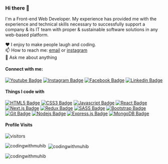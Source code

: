 ### Hi there 👋

I'm a Front-end Web Developer. My experience has provided me with the experience and technical skills necessary to successfully support a company & its IT team with proper & sustainable software solutions in any web-based platform.


♥️ I enjoy to make people laugh and coding. <br/>
📫 How to reach me: [email](muhib5532@gmail.com) or [instagram](https://www.instagram.com/muhib160.official) <br/>
💬 Ask me about anything <br/>


#### Connect with me:

[![Youtube Badge](https://img.shields.io/badge/YouTube-FF0000?style=for-the-badge&logo=youtube&logoColor=white)](https://youtube.com/codingwithmuhib) [![Instagram Badge](https://img.shields.io/badge/Instagram-E4405F?style=for-the-badge&logo=instagram&logoColor=white)](https://instagram.com/codingwithmuhib) [![Facebook Badge](https://img.shields.io/badge/Facebook-1877F2?style=for-the-badge&logo=facebook&logoColor=white)](https://facebook.com/codingwithmuhib) [![Linkedin Badge](https://img.shields.io/badge/LinkedIn-0077B5?style=for-the-badge&logo=linkedin&logoColor=white)](https://www.linkedin.com/in/codingwithmuhib/) 


#### Things I code with

[![HTML5 Badge](https://img.shields.io/badge/HTML5-E34F26?style=for-the-badge&logo=html5&logoColor=white)](#)  [![CSS3 Badge](https://img.shields.io/badge/CSS3-1572B6?style=for-the-badge&logo=css3&logoColor=white)](#) [![Javascript Badge](https://img.shields.io/badge/-Javascript-F0DB4F?style=for-the-badge&labelColor=black&logo=javascript&logoColor=F0DB4F)](#)  [![React Badge](https://img.shields.io/badge/-React-61DBFB?style=for-the-badge&labelColor=black&logo=react&logoColor=61DBFB)](#) [![Next.js Badge](https://img.shields.io/badge/next.js-000000?style=for-the-badge&logo=nextdotjs&logoColor=white)](#) [![Redux Badge](https://img.shields.io/badge/Redux-593D88?style=for-the-badge&logo=redux&logoColor=white)](#)  [![SASS Badge](https://img.shields.io/badge/Sass-CC6699?style=for-the-badge&logo=sass&logoColor=white)](#)  [![Bootstrap Badge](https://img.shields.io/badge/Bootstrap-563D7C?style=for-the-badge&logo=bootstrap&logoColor=white)](#)  [![Git Badge](https://img.shields.io/badge/Git-F05032?style=for-the-badge&logo=git&logoColor=white)](#) [![Nodejs Badge](https://img.shields.io/badge/-Nodejs-3C873A?style=for-the-badge&labelColor=black&logo=node.js&logoColor=3C873A)](#) [![Express.js Badge](https://img.shields.io/badge/Express.js-000000?style=for-the-badge&logo=express&logoColor=white)](#) [![MongoDB Badge](https://img.shields.io/badge/MongoDB-4EA94B?style=for-the-badge&logo=mongodb&logoColor=white)](#)


#### Profile Visits

![visitors](https://visitor-badge.glitch.me/badge?page_id=codingwithmuhib.codingwithmuhib)

<p><img align="left" src="https://github-readme-stats.vercel.app/api/top-langs/?username=codingwithmuhib" alt="codingwithmuhib" /></p>

<p>&nbsp;<img align="center" src="https://github-readme-stats.vercel.app/api?username=codingwithmuhib&show_icons=true&locale=en" alt="codingwithmuhib" /></p>

<p><img align="center" src="https://github-readme-streak-stats.herokuapp.com/?user=codingwithmuhib&" alt="codingwithmuhib" /></p>
